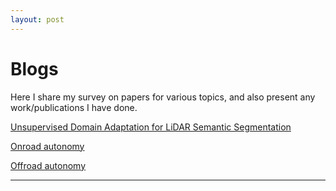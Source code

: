 ```yaml
---
layout: post
---
```


# Blogs

Here I share my survey on papers for various topics, and also present any work/publications I have done.

<a href="/blogs/DA">Unsupervised Domain Adaptation for LiDAR Semantic Segmentation</a>

<a href="blogs/blogs">Onroad autonomy</a>
<!-- <a href="blogs/SLIC">SLIC Superpixels Compared to State-of-the-art Superpixel Methods</a> -->
<a href="/blogs/blogs">Offroad autonomy</a>

<!-- Analysis and thoughts on papers relevant to my research interests. -->

<!-- <a href="/blogs/blogs">LiDAR perception based representation learning</a>
<a href="/blogs/blogs">Multimodal Fusion for Autonomous Driving Perception</a>
<a href="/blogs/blogs">Offroad traversability and Vision based control</a>
<a href="/blogs/blogs">BEV based perception for Urban Autonomous Driving</a> -->
<!-- ## Autonomous Driving -->

<!-- 1. <a href="/blogs/blogs">Model-Based Imitation Learning for Urban Driving</a> -->

<!-- 1. <a href="/blogs/bev">BEV Perception</a> -->

<!-- 1. Waabi: Survey on Waabi's approach to Self-Driving
2. Tesla: Perception-based FSD
3. Wayve:
4. Aurora:
5. NVIDIA:
6. Argoverse:
7. Argo(CMU): -->

<!-- ## Offroad Autonomy -->
<!-- 1. Traversability Estimation
2.  -->

<!-- ## Integrating Learning and Control -->

<!-- ## Self Supervision -->

<!-- ## Imitation Learning -->
<!-- 1. Maximum Margin Planning
2. Max Ent IRL
3. Imitation Learning -->

<!-- ## Multi-task Vision for Autonomous Driving -->

---
<!-- <p style="font-size:11px">Page template forked from <a href="https://github.com/evanca/quick-portfolio">evanca</a></p> -->
<!-- Remove above link if you don't want to attibute -->


<!-- 1. <a href="/blogs/bev">BEV Perception</a> -->

<!-- 1. Waabi: Survey on Waabi's approach to Self-Driving
2. Tesla: Perception-based FSD
3. Wayve:
4. Aurora:
5. NVIDIA:
6. Argoverse:
7. Argo(CMU): -->

<!-- ## Offroad Autonomy -->
<!-- 1. Traversability Estimation
2.  -->

<!-- ## Integrating Learning and Control -->

<!-- ## Self Supervision -->

<!-- ## Imitation Learning -->
<!-- 1. Maximum Margin Planning
2. Max Ent IRL
3. Imitation Learning -->

<!-- ## Multi-task Vision for Autonomous Driving -->
